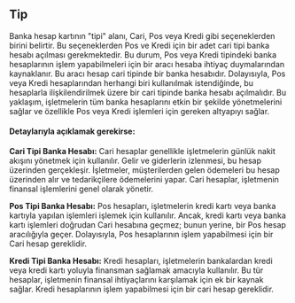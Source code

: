 
## Tip

Banka hesap kartının "tipi" alanı, Cari, Pos veya Kredi gibi seçeneklerden birini belirtir. 
Bu seçeneklerden Pos ve Kredi için bir adet cari tipi banka hesabı açılması gerekmektedir.
Bu durum, Pos veya Kredi tipindeki banka hesaplarının işlem yapabilmeleri için bir aracı hesaba ihtiyaç duymalarından kaynaklanır. 
Bu aracı hesap cari tipinde bir banka hesabıdır. 
Dolayısıyla, Pos veya Kredi hesaplarından herhangi biri kullanılmak istendiğinde, bu hesaplarla ilişkilendirilmek üzere bir cari tipinde banka hesabı açılmalıdır.
Bu yaklaşım, işletmelerin tüm banka hesaplarını etkin bir şekilde yönetmelerini sağlar ve özellikle Pos veya Kredi işlemleri için gereken altyapıyı sağlar. 

#### Detaylarıyla açıklamak gerekirse:

**Cari Tipi Banka Hesabı:**
Cari hesaplar genellikle işletmelerin günlük nakit akışını yönetmek için kullanılır. 
Gelir ve giderlerin izlenmesi, bu hesap üzerinden gerçekleşir. 
İşletmeler, müşterilerden gelen ödemeleri bu hesap üzerinden alır ve tedarikçilere ödemelerini yapar. 
Cari hesaplar, işletmenin finansal işlemlerini genel olarak yönetir.

**Pos Tipi Banka Hesabı:**
Pos hesapları, işletmelerin kredi kartı veya banka kartıyla yapılan işlemleri işlemek için kullanılır. 
Ancak, kredi kartı veya banka kartı işlemleri doğrudan Cari hesabına geçmez; bunun yerine, bir Pos hesap aracılığıyla geçer. 
Dolayısıyla, Pos hesaplarının işlem yapabilmesi için bir Cari hesap gereklidir.

**Kredi Tipi Banka Hesabı:**
Kredi hesapları, işletmelerin bankalardan kredi veya kredi kartı yoluyla finansman sağlamak amacıyla kullanılır.
Bu tür hesaplar, işletmenin finansal ihtiyaçlarını karşılamak için ek bir kaynak sağlar. 
Kredi hesaplarının işlem yapabilmesi için bir cari hesap gereklidir.
